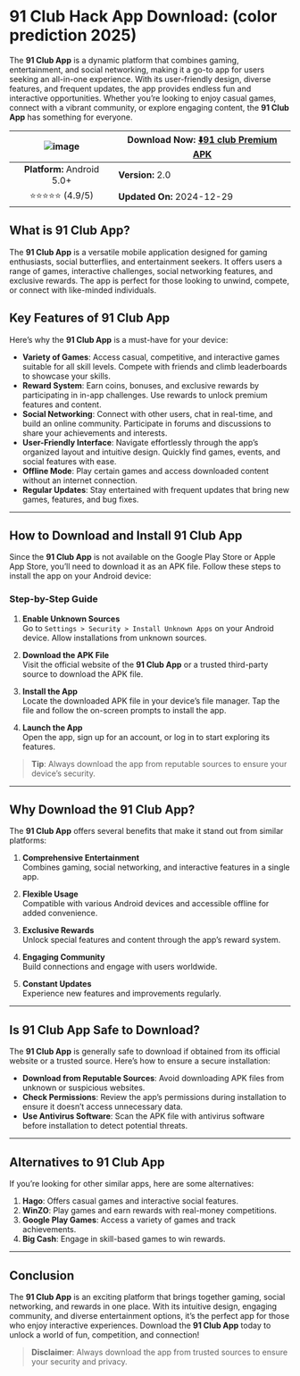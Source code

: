 # 91 Club Hack App Download: (color prediction 2025)

The **91 Club App** is a dynamic platform that combines gaming, entertainment, and social networking, making it a go-to app for users seeking an all-in-one experience. With its user-friendly design, diverse features, and frequent updates, the app provides endless fun and interactive opportunities. Whether you’re looking to enjoy casual games, connect with a vibrant community, or explore engaging content, the **91 Club App** has something for everyone.

|![image](https://i.pinimg.com/236x/b4/4e/aa/b44eaa4ba822cf9bb89f90b8aee85f59.jpg)| **Download Now:** [⬇️91 club Premium APK ](https://rpy.club/lm/yF5iLbZB2p) |
|:--------------------------------------------------------------:|---------------------------------------------------------|
| **Platform:** Android 5.0+                                     | **Version:** 2.0                                   |
| ⭐⭐⭐⭐⭐ (4.9/5)                                                 | **Updated On:** 2024-12-29                             |




## What is 91 Club App?

The **91 Club App** is a versatile mobile application designed for gaming enthusiasts, social butterflies, and entertainment seekers. It offers users a range of games, interactive challenges, social networking features, and exclusive rewards. The app is perfect for those looking to unwind, compete, or connect with like-minded individuals.



## Key Features of 91 Club App

Here’s why the **91 Club App** is a must-have for your device:

- **Variety of Games**: Access casual, competitive, and interactive games suitable for all skill levels. Compete with friends and climb leaderboards to showcase your skills.
- **Reward System**: Earn coins, bonuses, and exclusive rewards by participating in in-app challenges. Use rewards to unlock premium features and content.
- **Social Networking**: Connect with other users, chat in real-time, and build an online community. Participate in forums and discussions to share your achievements and interests.
- **User-Friendly Interface**: Navigate effortlessly through the app’s organized layout and intuitive design. Quickly find games, events, and social features with ease.
- **Offline Mode**: Play certain games and access downloaded content without an internet connection.
- **Regular Updates**: Stay entertained with frequent updates that bring new games, features, and bug fixes.

---

## How to Download and Install 91 Club App

Since the **91 Club App** is not available on the Google Play Store or Apple App Store, you’ll need to download it as an APK file. Follow these steps to install the app on your Android device:

### Step-by-Step Guide

1. **Enable Unknown Sources**  
   Go to `Settings > Security > Install Unknown Apps` on your Android device. Allow installations from unknown sources.

2. **Download the APK File**  
   Visit the official website of the **91 Club App** or a trusted third-party source to download the APK file.

3. **Install the App**  
   Locate the downloaded APK file in your device’s file manager. Tap the file and follow the on-screen prompts to install the app.

4. **Launch the App**  
   Open the app, sign up for an account, or log in to start exploring its features.

> **Tip**: Always download the app from reputable sources to ensure your device’s security.

---

## Why Download the 91 Club App?

The **91 Club App** offers several benefits that make it stand out from similar platforms:

1. **Comprehensive Entertainment**  
   Combines gaming, social networking, and interactive features in a single app.

2. **Flexible Usage**  
   Compatible with various Android devices and accessible offline for added convenience.

3. **Exclusive Rewards**  
   Unlock special features and content through the app’s reward system.

4. **Engaging Community**  
   Build connections and engage with users worldwide.

5. **Constant Updates**  
   Experience new features and improvements regularly.

---

## Is 91 Club App Safe to Download?

The **91 Club App** is generally safe to download if obtained from its official website or a trusted source. Here’s how to ensure a secure installation:

- **Download from Reputable Sources**: Avoid downloading APK files from unknown or suspicious websites.
- **Check Permissions**: Review the app’s permissions during installation to ensure it doesn’t access unnecessary data.
- **Use Antivirus Software**: Scan the APK file with antivirus software before installation to detect potential threats.

---

## Alternatives to 91 Club App

If you’re looking for other similar apps, here are some alternatives:

1. **Hago**: Offers casual games and interactive social features.
2. **WinZO**: Play games and earn rewards with real-money competitions.
3. **Google Play Games**: Access a variety of games and track achievements.
4. **Big Cash**: Engage in skill-based games to win rewards.

---

## Conclusion

The **91 Club App** is an exciting platform that brings together gaming, social networking, and rewards in one place. With its intuitive design, engaging community, and diverse entertainment options, it’s the perfect app for those who enjoy interactive experiences. Download the **91 Club App** today to unlock a world of fun, competition, and connection!

> **Disclaimer**: Always download the app from trusted sources to ensure your security and privacy.
